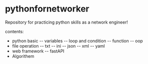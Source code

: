# pythonfornetworker
Repository for practicing python skills as a network engineer!

contents:
- python basic
	-- variables
	-- loop and condition
	-- function
	-- oop
- file operation
	-- txt
	-- ini
	-- json
	-- xml
	-- yaml
- web framework
	-- fastAPI
- Algorithem

